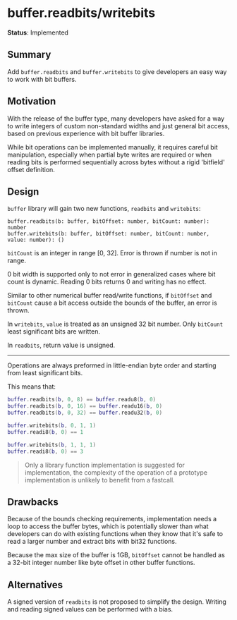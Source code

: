 # buffer.readbits/writebits

**Status**: Implemented

## Summary

Add `buffer.readbits` and `buffer.writebits` to give developers an easy way to work with bit buffers.

## Motivation

With the release of the buffer type, many developers have asked for a way to write integers of custom non-standard widths and just general bit access, based on previous experience with bit buffer libraries.

While bit operations can be implemented manually, it requires careful bit manipulation, especially when partial byte writes are required or when reading bits is performed sequentially across bytes without a rigid 'bitfield' offset definition.

## Design

`buffer` library will gain two new functions, `readbits` and `writebits`:

```
buffer.readbits(b: buffer, bitOffset: number, bitCount: number): number
buffer.writebits(b: buffer, bitOffset: number, bitCount: number, value: number): ()
```

`bitCount` is an integer in range [0, 32]. Error is thrown if number is not in range.

0 bit width is supported only to not error in generalized cases where bit count is dynamic. Reading 0 bits returns 0 and writing has no effect.

Similar to other numerical buffer read/write functions, if `bitOffset` and `bitCount` cause a bit access outside the bounds of the buffer, an error is thrown.

In `writebits`, `value` is treated as an unsigned 32 bit number. Only `bitCount` least significant bits are written.

In `readbits`, return value is unsigned.

---

Operations are always preformed in little-endian byte order and starting from least significant bits.

This means that:

```lua
buffer.readbits(b, 0, 8) == buffer.readu8(b, 0)
buffer.readbits(b, 0, 16) == buffer.readu16(b, 0)
buffer.readbits(b, 0, 32) == buffer.readu32(b, 0)

buffer.writebits(b, 0, 1, 1)
buffer.readi8(b, 0) == 1

buffer.writebits(b, 1, 1, 1)
buffer.readi8(b, 0) == 3
```

> Only a library function implementation is suggested for implementation, the complexity of the operation of a prototype implementation is unlikely to benefit from a fastcall.

## Drawbacks

Because of the bounds checking requirements, implementation needs a loop to access the buffer bytes, which is potentially slower than what developers can do with existing functions when they know that it's safe to read a larger number and extract bits with bit32 functions.

Because the max size of the buffer is 1GB, `bitOffset` cannot be handled as a 32-bit integer number like byte offset in other buffer functions.

## Alternatives

A signed version of `readbits` is not proposed to simplify the design. Writing and reading signed values can be performed with a bias.
